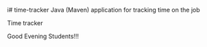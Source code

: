 i# time-tracker
Java (Maven) application for tracking time on the job

Time tracker

Good Evening Students!!!
